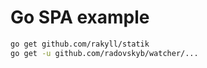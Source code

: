 # Go SPA example

```sh
go get github.com/rakyll/statik
go get -u github.com/radovskyb/watcher/...
```

